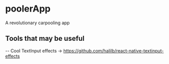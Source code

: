 # poolerApp
A revolutionary carpooling app

## Tools that may be useful
-- Cool TextInput effects -> https://github.com/halilb/react-native-textinput-effects
